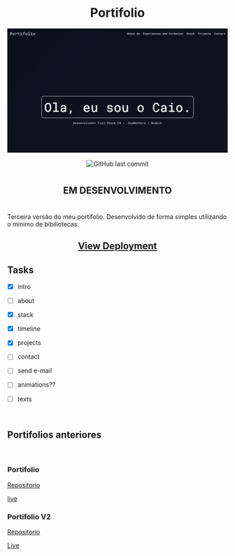 <h1 align="center">Portifolio</h1>

![intro](./imgs/homePage.png) 

<div align="center">

![GitHub last commit](https://img.shields.io/github/last-commit/CaioCDJ/PortifolioV3)

</div>

#

<h2 align="center">EM DESENVOLVIMENTO</h2>

#

Terceira versão do meu portifolio.
Desenvolvido de forma simples utilizando o minimo de bibiliotecas. 

<h2 align="center">

[View Deployment](https://portifoliocaiocdj.000webhostapp.com/)
</h2>

## Tasks

- [X] intro

- [ ] about

- [X] stack

- [x] timeline

- [x] projects

- [ ] contact

- [ ] send e-mail

- [ ] animations??

- [ ] texts

<br>

## Portifolios anteriores 

<br>

### Portifolio 


[Repositorio](https://github.com/CaioCDJ/Portifoliowww.google.com) 

[live](https://caiocdj.github.io/Portifolio/)


### Portifolio V2

[Repositorio](https://github.com/CaioCDJ/PortifolioV2)

[Live](https://caiocdj.github.io/PortifolioV2/)

